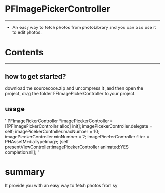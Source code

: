 # PFImagePickerController
***
* An easy way to fetch photos from photoLibrary and you can also use it to edit photos.

# Contents
***
## how to get started?
download the sourcecode.zip and uncompress it ,and then open the project, drag the folder PFImagePickerController to your project.

## usage
'  PFImagePickerController *imagePicekerController = [[PFImagePickerController alloc] init];
    imagePicekerController.delegate = self;
    imagePicekerController.maxNumber = 10;
    imagePicekerController.minNumber = 2;
    imagePicekerController.filter = PHAssetMediaTypeImage;
    [self presentViewController:imagePicekerController animated:YES completion:nil];
'
# summary
It provide you with an easy way to fetch photos from sy
